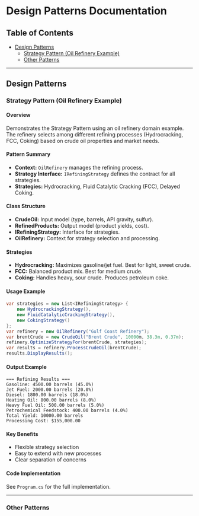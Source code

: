 # Design Patterns Documentation

## Table of Contents

- [Design Patterns](#design-patterns)
  - [Strategy Pattern (Oil Refinery Example)](#strategy-pattern-oil-refinery-example)
  - [Other Patterns](#other-patterns)

---

## Design Patterns

### Strategy Pattern (Oil Refinery Example)

#### Overview

Demonstrates the Strategy Pattern using an oil refinery domain example. The refinery selects among different refining processes (Hydrocracking, FCC, Coking) based on crude oil properties and market needs.

#### Pattern Summary

- **Context:** `OilRefinery` manages the refining process.
- **Strategy Interface:** `IRefiningStrategy` defines the contract for all strategies.
- **Strategies:** Hydrocracking, Fluid Catalytic Cracking (FCC), Delayed Coking.

#### Class Structure

- **CrudeOil:** Input model (type, barrels, API gravity, sulfur).
- **RefinedProducts:** Output model (product yields, cost).
- **IRefiningStrategy:** Interface for strategies.
- **OilRefinery:** Context for strategy selection and processing.

#### Strategies

- **Hydrocracking:** Maximizes gasoline/jet fuel. Best for light, sweet crude.
- **FCC:** Balanced product mix. Best for medium crude.
- **Coking:** Handles heavy, sour crude. Produces petroleum coke.

#### Usage Example

```csharp
var strategies = new List<IRefiningStrategy> {
    new HydrocrackingStrategy(),
    new FluidCatalyticCrackingStrategy(),
    new CokingStrategy()
};
var refinery = new OilRefinery("Gulf Coast Refinery");
var brentCrude = new CrudeOil("Brent Crude", 10000m, 38.3m, 0.37m);
refinery.OptimizeStrategyFor(brentCrude, strategies);
var results = refinery.ProcessCrudeOil(brentCrude);
results.DisplayResults();
```

#### Output Example

```text
=== Refining Results ===
Gasoline: 4500.00 barrels (45.0%)
Jet Fuel: 2000.00 barrels (20.0%)
Diesel: 1800.00 barrels (18.0%)
Heating Oil: 800.00 barrels (8.0%)
Heavy Fuel Oil: 500.00 barrels (5.0%)
Petrochemical Feedstock: 400.00 barrels (4.0%)
Total Yield: 10000.00 barrels
Processing Cost: $155,000.00
```

#### Key Benefits

- Flexible strategy selection
- Easy to extend with new processes
- Clear separation of concerns

#### Code Implementation

See `Program.cs` for the full implementation.

---

### Other Patterns
